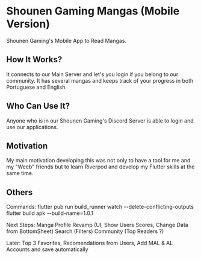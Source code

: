 # Shounen Gaming Mangas (Mobile Version)

Shounen Gaming's Mobile App to Read Mangas.

## How It Works?

It connects to our Main Server and let's you login if you belong to our community. It has several mangas and keeps track of your progress in both Portuguese and English

## Who Can Use It?

Anyone who is in our Shounen Gaming's Discord Server is able to login and use our applications.

## Motivation

My main motivation developing this was not only to have a tool for me and my "Weeb" friends but to learn Riverpod and develop my Flutter skills at the same time.

## Others

Commands:
flutter pub run build_runner watch --delete-conflicting-outputs  
flutter build apk --build-name=1.0.1

Next Steps:
Manga Profile Revamp (UI, Show Users Scores, Change Data from BottomSheet)
Search (Filters)
Community (Top Readers ?)

Later:
Top 3 Favorites, Recomendations from Users, Add MAL & AL Accounts and save automatically

